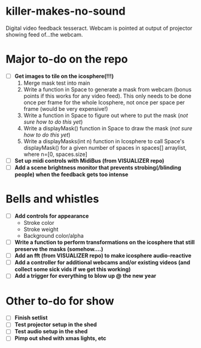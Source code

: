 # killer-makes-no-sound
 Digital video feedback tesseract. Webcam is pointed at output of projector showing feed of...the webcam.

 # Major to-do on the repo
- [ ] **Get images to tile on the icosphere(!!!)**
	1. Merge mask test into main
	2. Write a function in Space to generate a mask from webcam (bonus points if this works for any video feed). This only needs to be done once per frame for the whole Icosphere, not once per space per frame (would be very expensive!)
	3. Write a function in Space to figure out where to put the mask (*not sure how to do this yet*)
	4. Write a displayMask() function in Space to draw the mask (*not sure how to do this yet*)
	5. Write a displayMasks(int n) function in Icosphere to call Space's displayMask() for a given number of spaces in spaces[] arraylist, where n=[0, spaces.size]
- [ ] **Set up midi controls with MidiBus (from VISUALIZER repo)**
- [ ] **Add a scene brightness monitor that prevents strobing(/blinding people) when the feedback gets too intense**

# Bells and whistles
- [ ] **Add controls for appearance**
	- Stroke color
	- Stroke weight
	- Background color/alpha
- [ ] **Write a function to perform transformations on the icosphere that still preserve the masks (somehow....)**
- [ ] **Add an fft (from VISUALIZER repo) to make icosphere audio-reactive**
- [ ] **Add a controller for additional webcams and/or existing videos (and collect some sick vids if we get this working)**
- [ ] **Add a trigger for everything to blow up @ the new year**

# Other to-do for show
- [ ] **Finish setlist**
- [ ] **Test projector setup in the shed**
- [ ] **Test audio setup in the shed**
- [ ] **Pimp out shed with xmas lights, etc**
